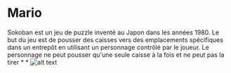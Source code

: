 # Mario
Sokoban est un jeu de puzzle inventé au Japon dans les années 1980. Le but du jeu est de pousser des caisses vers des emplacements spécifiques dans un entrepôt en utilisant un personnage contrôlé par le joueur. Le personnage ne peut pousser qu'une seule caisse à la fois et ne peut pas la tirer
*
*
![alt text](https://github.com/Amassi06/Mario/blob/main/Capture%20d'%C3%A9cran%202023-03-27%20195207.png)
